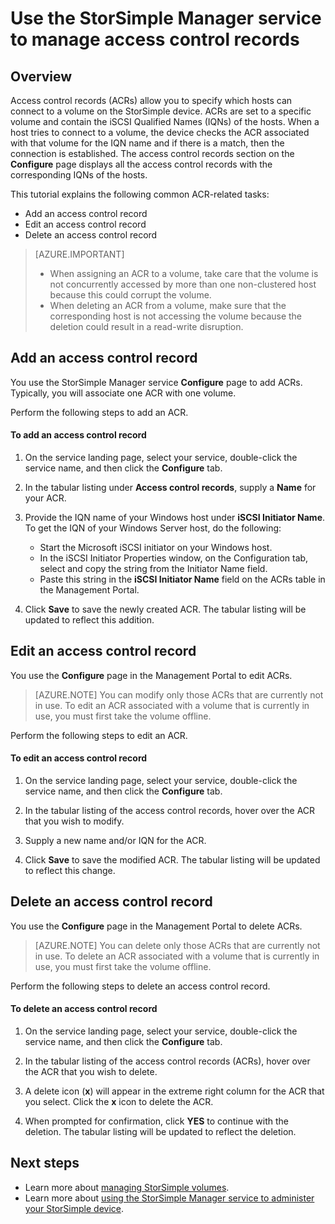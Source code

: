 <properties 
   pageTitle="Manage access control records in StorSimple | Microsoft Azure"
   description="Describes how to use access control records (ACRs) to determine which hosts can connect to a volume on the StorSimple device."
   services="storsimple"
   documentationCenter=""
   authors="alkohli"
   manager="carolz"
   editor="" />
<tags 
   ms.service="storsimple"
   ms.devlang="na"
   ms.topic="article"
   ms.tgt_pltfrm="na"
   ms.workload="na"
   ms.date="09/15/2015"
   ms.author="alkohli" />

# Use the StorSimple Manager service to manage access control records

## Overview

Access control records (ACRs) allow you to specify which hosts can connect to a volume on the StorSimple device. ACRs are set to a specific volume and contain the iSCSI Qualified Names (IQNs) of the hosts. When a host tries to connect to a volume, the device checks the ACR associated with that volume for the IQN name and if there is a match, then the connection is established. The access control records section on the **Configure** page displays all the access control records with the corresponding IQNs of the hosts.

This tutorial explains the following common ACR-related tasks:

- Add an access control record 
- Edit an access control record 
- Delete an access control record 

> [AZURE.IMPORTANT] 
> 
> - When assigning an ACR to a volume, take care that the volume is not concurrently accessed by more than one non-clustered host because this could corrupt the volume. 
> - When deleting an ACR from a volume, make sure that the corresponding host is not accessing the volume because the deletion could result in a read-write disruption.

## Add an access control record

You use the StorSimple Manager service **Configure** page to add ACRs. Typically, you will associate one ACR with one volume.

Perform the following steps to add an ACR.

#### To add an access control record

1. On the service landing page, select your service, double-click the service name, and then click the **Configure** tab.

2. In the tabular listing under **Access control records**, supply a **Name** for your ACR.

3. Provide the IQN name of your Windows host under **iSCSI Initiator Name**. To get the IQN of your Windows Server host, do the following:

   - Start the Microsoft iSCSI initiator on your Windows host.
   - In the iSCSI Initiator Properties window, on the Configuration tab, select and copy the string from the Initiator Name field.
   - Paste this string in the **iSCSI Initiator Name** field on the ACRs table in the Management Portal.

4. Click **Save** to save the newly created ACR. The tabular listing will be updated to reflect this addition.

## Edit an access control record

You use the **Configure** page in the Management Portal to edit ACRs. 

> [AZURE.NOTE] You can modify only those ACRs that are currently not in use. To edit an ACR associated with a volume that is currently in use, you must first take the volume offline.

Perform the following steps to edit an ACR.

#### To edit an access control record

1. On the service landing page, select your service, double-click the service name, and then click the **Configure** tab.

2. In the tabular listing of the access control records, hover over the ACR that you wish to modify.

3. Supply a new name and/or IQN for the ACR.

4. Click **Save** to save the modified ACR. The tabular listing will be updated to reflect this change.

## Delete an access control record

You use the **Configure** page in the Management Portal to delete ACRs. 

> [AZURE.NOTE] You can delete only those ACRs that are currently not in use. To delete an ACR associated with a volume that is currently in use, you must first take the volume offline.

Perform the following steps to delete an access control record.

#### To delete an access control record

1. On the service landing page, select your service, double-click the service name, and then click the **Configure** tab.

2. In the tabular listing of the access control records (ACRs), hover over the ACR that you wish to delete.

3. A delete icon (**x**) will appear in the extreme right column for the ACR that you select. Click the **x** icon to delete the ACR.

4. When prompted for confirmation, click **YES** to continue with the deletion. The tabular listing will be updated to reflect the deletion.

## Next steps

- Learn more about [managing StorSimple volumes](storsimple-manage-volumes.md).
- Learn more about [using the StorSimple Manager service to administer your StorSimple device](storsimple-manager-service-administration.md).
 